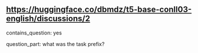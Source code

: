 ## https://huggingface.co/dbmdz/t5-base-conll03-english/discussions/2

contains_question: yes

question_part: what was the task prefix?